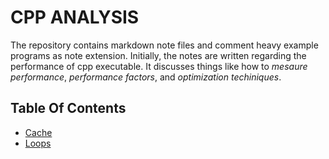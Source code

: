 # CPP ANALYSIS

The repository contains markdown note files and comment heavy example programs as note extension. 
Initially, the notes are written regarding the performance of cpp executable. It discusses things 
like how to *mesaure performance*, *performance factors*, and *optimization techiniques*.


## Table Of Contents

- [Cache](cache)
- [Loops](loops)
